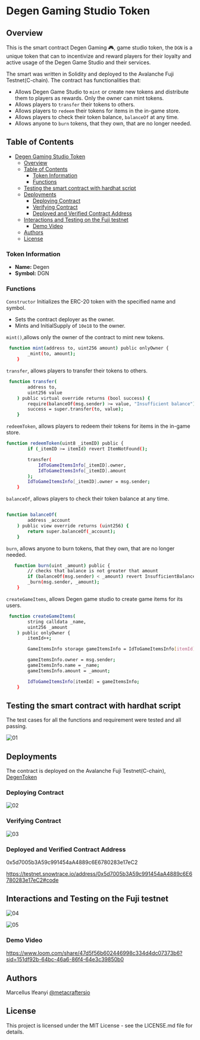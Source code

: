 # Degen Gaming Studio Token

## Overview

This is the smart contract Degen Gaming 🎮, game studio token, the `DGN` is a unique token that can to incentivize and reward players for their loyalty and active usage of the Degen Game Studio and their services.

The smart was written in Solidity and deployed to the Avalanche Fuji Testnet(C-chain).
The contract has functionalities that:

- Allows Degen Game Studio to `mint` or create new tokens and distribute them to players as rewards. Only the owner can mint tokens.
- Allows players to `transfer` their tokens to others.
- Allows players to `redeem` their tokens for items in the in-game store.
- Allows players to check their token balance, `balanceOf` at any time.
- Allows anyone to `burn` tokens, that they own, that are no longer needed.

## Table of Contents

- [Degen Gaming Studio Token](#degen-gaming-studio-token)
  - [Overview](#overview)
  - [Table of Contents](#table-of-contents)
    - [Token Information](#token-information)
    - [Functions](#functions)
  - [Testing the smart contract with hardhat script](#testing-the-smart-contract-with-hardhat-script)
  - [Deployments](#deployments)
    - [Deploying Contract](#deploying-contract)
    - [Verifying Contract](#verifying-contract)
    - [Deployed and Verified Contract Address](#deployed-and-verified-contract-address)
  - [Interactions and Testing on the Fuji testnet](#interactions-and-testing-on-the-fuji-testnet)
    - [Demo Video](#demo-video)
  - [Authors](#authors)
  - [License](#license)

### Token Information

- **Name:** Degen
- **Symbol:** DGN

### Functions

`Constructor` Initializes the ERC-20 token with the specified name and symbol.

- Sets the contract deployer as the owner.
- Mints and InitialSupply of `10e18` to the owner.

`mint()`,allows only the owner of the contract to mint new tokens.

```sh
 function mint(address to, uint256 amount) public onlyOwner {
        _mint(to, amount);
    }
```

`transfer`, allows players to transfer their tokens to others.

```sh
 function transfer(
        address to,
        uint256 value
    ) public virtual override returns (bool success) {
        require(balanceOf(msg.sender) >= value, "Insufficient balance");
        success = super.transfer(to, value);
    }
```

`redeemToken`, allows players to redeem their tokens for items in the in-game store.

```sh
function redeemToken(uint8 _itemID) public {
        if (_itemID >= itemId) revert ItemNotFound();

        transfer(
            IdToGameItemsInfo[_itemID].owner,
            IdToGameItemsInfo[_itemID].amount
        );
        IdToGameItemsInfo[_itemID].owner = msg.sender;
    }
```

`balanceOf`, allows players to check their token balance at any time.

```sh

function balanceOf(
        address _account
    ) public view override returns (uint256) {
        return super.balanceOf(_account);
    }

```

`burn`, allows anyone to burn tokens, that they own, that are no longer needed.

```sh
   function burn(uint _amount) public {
        // checks that balance is not greater that amount
        if (balanceOf(msg.sender) < _amount) revert InsufficientBalance();
        _burn(msg.sender, _amount);
    }

```

`createGameItems`, allows Degen game studio to create game items for its users.

```sh
 function createGameItems(
        string calldata _name,
        uint256 _amount
    ) public onlyOwner {
        itemId++;

        GameItemsInfo storage gameItemsInfo = IdToGameItemsInfo[itemId];

        gameItemsInfo.owner = msg.sender;
        gameItemsInfo.name = _name;
        gameItemsInfo.amount = _amount;

        IdToGameItemsInfo[itemId] = gameItemsInfo;
    }

```

## Testing the smart contract with hardhat script

The test cases for all the functions and requirement were tested and all passing.

![01](./images/01.png)

## Deployments

The contract is deployed on the Avalanche Fuji Testnet(C-chain), [DegenToken](https://testnet.snowtrace.io/address/0x5d7005b3A59c991454aA4889c6E6780283e17eC2#code)

### Deploying Contract

![02](./images/02.png)

### Verifying Contract

![03](./images/03.png)

### Deployed and Verified Contract Address

0x5d7005b3A59c991454aA4889c6E6780283e17eC2

https://testnet.snowtrace.io/address/0x5d7005b3A59c991454aA4889c6E6780283e17eC2#code

## Interactions and Testing on the Fuji testnet

![04](./images/04.png)

![05](./images/05.png)

### Demo Video

https://www.loom.com/share/47d5f56b602446998c334d4dc07373b6?sid=151df92b-64bc-46a6-86f4-64e3c39850b0

## Authors

Marcellus Ifeanyi
[@metacraftersio](https://twitter.com/Mars_Energy)

## License

This project is licensed under the MIT License - see the LICENSE.md file for details.
